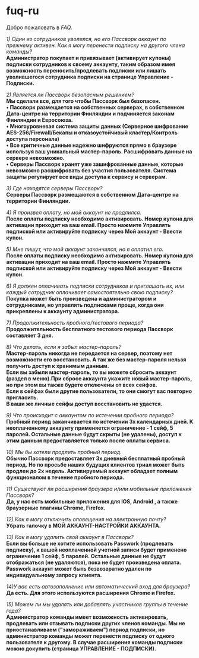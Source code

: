 # fuq-ru

Добро пожаловать в *FAQ*.

_1) Один из сотрудников уволился, но его Пассворк аккаунт по прежнему активен. Как я могу перенести подписку на другого члена команды?_  
**Администратор покупает и привязывает (активирует купоны) подписки сотрудников к своему аккаунту, таким образом имея возможность переносить/продлевать подписки или лишать уволившегося сотрудника подписки на странице Управление - Подписки.**

_2) Является ли Пассворк безопасным решением?_  
**Мы сделали все, для того чтобы Пассворк был безопасен.  
• Пассворк размещается на собственных серверах, в собственном Дата-центре на территории Финляндии и подчиняется законам Финляндии и Евросоюза.  
• Многоуровневая система защиты данных (Серверное шифрование AES-256/Firewall/Бекапы и отказоустойчивый кластер/Контроль доступа персонала)  
• Все критичные данные надежно шифруются прямо в браузере используя ваш уникальный мастер-пароль. Расшифровать данные на сервере невозможно.  
• Серверы Пассворк хранят уже зашифрованные данные, которые невозможно расшифровать без участия пользователя. Система защиты регулирует все виды доступа к сервису и серверам.**

_3) Где находятся серверы Пассворк?_  
**Серверы Пассворк размещаются в собственном Дата-центре на территории Финляндии.**

_4) Я произвел оплату, но мой аккаунт не продлился._  
**После оплаты подписку необходимо активировать. Номер купона для активации приходит на ваш email. Просто нажмите Управлять подпиской или активируйте подписку через Мой аккаунт - Ввести купон.**

_5) Мне пишут, что мой аккаунт закончился, но я оплатил его._  
**После оплаты подписку необходимо активировать. Номер купона для активации приходит на ваш email. Просто нажмите Управлять подпиской или активируйте подписку через Мой аккаунт - Ввести купон.**

_6) Я должен оплачивать подписки сотрудников и приглашать их, или каждый сотрудник оплачивает самостоятельно свою подписку?_  
**Покупка может быть произведена и администратором и сотрудниками, но управлять подписками проще, когда они прикреплены к аккаунту администратора.**

_7) Продолжительность пробного/тестового периода?_  
**Продолжительность бесплатного тестового периода Пассворк составляет 3 дня.**

_8) Что делать, если я забыл мастер-пароль?_  
**Мастер-пароль никогда не передается на сервер, поэтому нет возможности его восстановить. А так же без мастер-пароля нельзя получить доступ к хранимым данным.  
Если вы забыли мастер-пароль, то вы можете сбросить аккаунт (раздел в меню).При сбросе аккаунта укажите новый мастер-пароль, но при этом вы также будете отключены от всех сейфов.  
Если в сейфах были другие пользователи, то они смогут вас повторно пригласить.  
В ваши же личные сейфы доступ восстановить не удастся.**

_9) Что происходит с аккаунтом по истечении пробного периода?_  
**Пробный период заканчивается по истечении 3х календарных дней. К неоплаченному аккаунту применяется ограничение - 1 сейф, 5 паролей. Остальные данные будут скрыты (не удалены), доступ к этим данным предоставляется только после оплаты сервиса.**

_10) Мы бы хотели продлить пробный период._  
**Обычно Пассворк предоставляет 3х дневный бесплатный пробный период. Но по просьбе наших будущих клиентов триал может быть продлен до 2х недель. Активируемый аккаунт обладает полным функционалом в течение пробного периода.**

_11) Существуют ли расширения браузера и/или мобильные приложения Пассворк?_  
**Да, у нас есть мобильные приложения для IOS, Android , а также браузерные плагины Chrome, Firefox.**

_12) Как я могу отключить оповещения на электронную почту?_  
**Убрать галочку в МОЙ АККАУНТ-НАСТРОЙКИ АККАУНТА.**

_13) Как я могу удалить свой аккаунт в Пассворк?_  
**Если вы больше не хотите использовать Passwork (продлевать подписку), к вашей неоплаченной учетной записи будет применено ограничение 1 сейф, 5 паролей. Остальные данные не будут отображаться (не удаляются), пока не будет произведена оплата.
Passwork аккаунт может быть безвозвратно удален по индивидуальному запросу клиента.**

_14)У вас есть автозаполнение или автоматический вход для браузера?_   
**Да есть. Для этого используются расширения Chrome и Firefox.**

_15) Можем ли мы удалять или добавлять участников группы в течение года?_  
**Администратор команды имеет возможность активировать, продлевать или отзывать подписки других членов команды. Мы не приостанавливаем ("замораживаем") период подписки, но администратор команды может перенести подписку от одного пользователя к другому. В случае расширения команды подписки можно докупить (страница УПРАВЛЕНИЕ - ПОДПИСКИ).**
